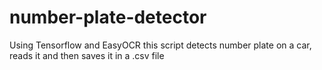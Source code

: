 # number-plate-detector
Using Tensorflow and EasyOCR this script detects number plate on a car, reads it and then saves it in a .csv file
